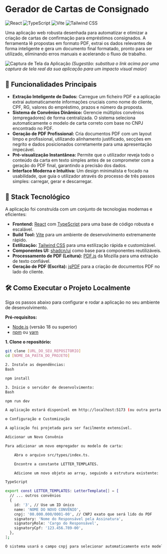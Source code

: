 # Gerador de Cartas de Consignado

![React](https://img.shields.io/badge/React-20232A?style=for-the-badge&logo=react&logoColor=61DAFB) ![TypeScript](https://img.shields.io/badge/TypeScript-007ACC?style=for-the-badge&logo=typescript&logoColor=white) ![Vite](https://img.shields.io/badge/Vite-646CFF?style=for-the-badge&logo=vite&logoColor=white) ![Tailwind CSS](https://img.shields.io/badge/Tailwind_CSS-38B2AC?style=for-the-badge&logo=tailwind-css&logoColor=white)

Uma aplicação web robusta desenhada para automatizar e otimizar a criação de cartas de confirmação para empréstimos consignados. A ferramenta lê propostas em formato PDF, extrai os dados relevantes de forma inteligente e gera um documento final formatado, pronto para ser utilizado, eliminando erros manuais e acelerando o fluxo de trabalho.

![Captura de Tela da Aplicação](https://i.imgur.com/k9f0bUa.png)
*(Sugestão: substitua o link acima por uma captura de tela real da sua aplicação para um impacto visual maior)*

## 🌟 Funcionalidades Principais

* **Extração Inteligente de Dados:** Carregue um ficheiro PDF e a aplicação extrai automaticamente informações cruciais como nome do cliente, CPF, RG, valores do empréstimo, prazos e número da proposta.
* **Sistema de Convênios Dinâmico:** Gerencie múltiplos convênios (empregadores) de forma centralizada. O sistema seleciona automaticamente o modelo de carta correto com base no CNPJ encontrado no PDF.
* **Geração de PDF Profissional:** Cria documentos PDF com um layout limpo e profissional, utilizando alinhamento justificado, secções em negrito e dados posicionados corretamente para uma apresentação impecável.
* **Pré-visualização Instantânea:** Permite que o utilizador reveja todo o conteúdo da carta em texto simples antes de se comprometer com a geração do PDF final, garantindo a precisão dos dados.
* **Interface Moderna e Intuitiva:** Um design minimalista e focado na usabilidade, que guia o utilizador através do processo de três passos simples: carregar, gerar e descarregar.

## 🚀 Stack Tecnológico

A aplicação foi construída com um conjunto de tecnologias modernas e eficientes:

* **Frontend:** [React](https://react.dev/) com [TypeScript](https://www.typescriptlang.org/) para uma base de código robusta e escalável.
* **Build Tool:** [Vite](https://vitejs.dev/) para um ambiente de desenvolvimento extremamente rápido.
* **Estilização:** [Tailwind CSS](https://tailwindcss.com/) para uma estilização rápida e customizável.
* **Componentes UI:** [shadcn/ui](https://ui.shadcn.com/) como base para componentes reutilizáveis.
* **Processamento de PDF (Leitura):** [PDF.js](https://mozilla.github.io/pdf.js/) da Mozilla para uma extração de texto confiável.
* **Geração de PDF (Escrita):** [jsPDF](https://github.com/parallax/jsPDF) para a criação de documentos PDF no lado do cliente.

## 🛠️ Como Executar o Projeto Localmente

Siga os passos abaixo para configurar e rodar a aplicação no seu ambiente de desenvolvimento.

**Pré-requisitos:**
* [Node.js](https://nodejs.org/) (versão 18 ou superior)
* [npm](https://www.npmjs.com/) ou [yarn](https://yarnpkg.com/)

**1. Clone o repositório:**
```bash
git clone [URL_DO_SEU_REPOSITORIO]
cd [NOME_DA_PASTA_DO_PROJETO]

2. Instale as dependências:
Bash

npm install

3. Inicie o servidor de desenvolvimento:
Bash

npm run dev

A aplicação estará disponível em http://localhost:5173 (ou outra porta indicada no seu terminal).

⚙️ Configuração e Customização

A aplicação foi projetada para ser facilmente extensível.

Adicionar um Novo Convênio

Para adicionar um novo empregador ou modelo de carta:

    Abra o arquivo src/types/index.ts.

    Encontre a constante LETTER_TEMPLATES.

    Adicione um novo objeto ao array, seguindo a estrutura existente:

TypeScript

export const LETTER_TEMPLATES: LetterTemplate[] = [
  // ... outros convênios
  {
    id: '3', // Use um ID único
    name: 'NOME DO NOVO CONVÊNIO',
    cnpj: '00.000.000/0001-00', // CNPJ exato que será lido do PDF
    signatory: 'Nome do Responsável pela Assinatura',
    signatoryRole: 'Cargo do Responsável',
    signatoryCpf: '123.456.789-00',
  },
];

O sistema usará o campo cnpj para selecionar automaticamente este modelo quando um PDF correspondente for processado.